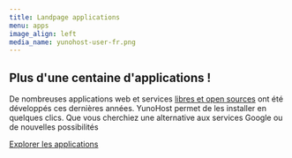 ```yaml
---
title: Landpage applications
menu: apps
image_align: left
media_name: yunohost-user-fr.png
---
```


## Plus d'une centaine d'applications !

De nombreuses applications web et services [libres et open sources]() ont été développés ces dernières années. YunoHost permet de les installer en quelques clics. Que vous cherchiez une alternative aux services Google ou de nouvelles possibilités


[Explorer les applications](https://getgrav.org?classes=btn,btn-primary,btn-lg)
